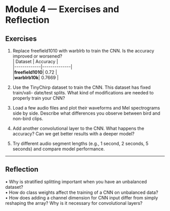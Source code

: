 # Module 4 — Exercises and Reflection

## Exercises

1. Replace freefield1010 with warblrb to train the CNN. Is the accuracy improved or
   worsened?  
|   Dataset   |   Accuracy   |  
|-------------|--------------|  
|**freefield1010**| 0.72 |  
|**warblrb10k**| 0.7669 |   
3. Use the TinyChirp dataset to train the CNN. This dataset has fixed train/vali-
   date/test splits. What kind of modifications are needed to properly train your
   CNN?

4. Load a few audio files and plot their waveforms and Mel spectrograms side by
   side. Describe what differences you observe between bird and non-bird clips.

5. Add another convolutional layer to the CNN. What happens the accuracy? Can
   we get better results with a deeper model?

6. Try different audio segment lengths (e.g., 1 second, 2 seconds, 5 seconds) and
   compare model performance.

---

## Reflection

 • Why is stratified splitting important when you have an unbalanced dataset?  
 • How do class weights affect the training of a CNN on unbalanced data?  
 • How does adding a channel dimension for CNN input differ from simply reshaping the array? Why is it necessary for convolutional layers?  
